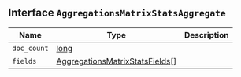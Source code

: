 ## Interface `AggregationsMatrixStatsAggregate`

| Name | Type | Description |
| - | - | - |
| `doc_count` | [long](./long.md) | &nbsp; |
| `fields` | [AggregationsMatrixStatsFields](./AggregationsMatrixStatsFields.md)[] | &nbsp; |
